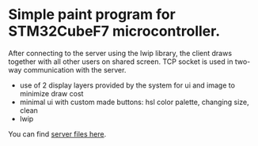 # Simple paint program for STM32CubeF7 microcontroller.

After connecting to the server using the lwip library, the client draws together with all other users on shared screen.
TCP socket is used in two-way communication with the server.

* use of 2 display layers provided by the system for ui and image to minimize draw cost
* minimal ui with custom made buttons: hsl color palette, changing size, clean
* lwip

You can find [server files here](https://github.com/Pan-Maciek/STM32Cube-Paint-server).